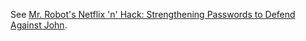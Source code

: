 See [Mr. Robot's Netflix 'n' Hack: Strengthening Passwords to Defend Against John](https://github.com/AnarchoTechNYC/meta/blob/master/train-the-trainers/mr-robots-netflix-n-hack/week-2/strengthening-passwords-to-defend-against-john/README.md#strengthening-passwords-to-defend-against-john).